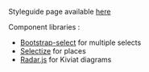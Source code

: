 Styleguide page available [here](https://my-suricat.herokuapp.com/styleguide)

Component libraries :

- [Bootstrap-select](https://github.com/snapappointments/bootstrap-select) for multiple selects
- [Selectize](https://github.com/selectize/selectize.js) for places
- [Radar.js](https://www.chartjs.org/docs/latest/charts/radar.html) for Kiviat diagrams

